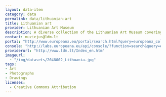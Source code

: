 ```yaml
---
layout: data-item
category: data
permalink: data/lithuanian-art
title: Lithuanian art
provider: Lithuanian Art Museum
description: A diverse collection of the Lithuanian Art Museum covering more than 6,000 objects: drawings, paintings, applied arts, and photography.
contact: muziejus@ldm.lt
portal: "http://www.europeana.eu/portal/search.html?query=europeana_collectionName%3A2048002*&rows=96" 
console: "http://labs.europeana.eu/api/console/?function=search&query=europeana_collectionName%3A2048002*&rows=96"
providerurl: "http://www.ldm.lt/Index_en.htm"
imageurl: 
  - "/img/datasets/2048002_Lithuania.jpg"
tags:
- Art
- Photographs
- Drawings
licenses:
  - Creative Commons Attribution 
---
```

